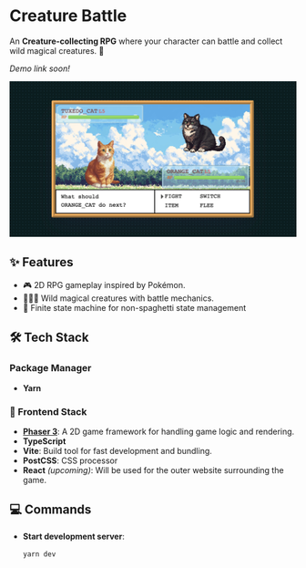 # Creature Battle

An **Creature-collecting RPG** where your character can battle and collect wild magical creatures. 🐉

_Demo link soon!_

![Demo image](/public/teaser.jpg)

## ✨ Features

- 🎮 2D RPG gameplay inspired by Pokémon.
- 🧙🏿‍♀️ Wild magical creatures with battle mechanics.
- 🍝 Finite state machine for non-spaghetti state management

## 🛠️ Tech Stack

### Package Manager

- **Yarn**

### 🎨 Frontend Stack

- **[Phaser 3](https://github.com/photonstorm/phaser)**: A 2D game framework for handling game logic and rendering.
- **TypeScript**
- **Vite**: Build tool for fast development and bundling.
- **PostCSS**: CSS processor
- **React** _(upcoming)_: Will be used for the outer website surrounding the game.

## 💻 Commands

- **Start development server**:
  ```bash
  yarn dev
  ```
